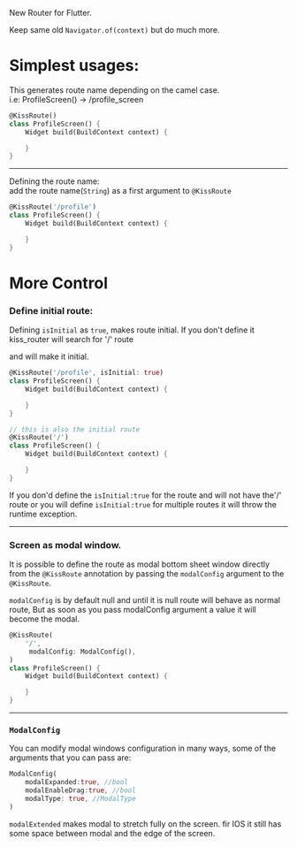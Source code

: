 New Router for Flutter.

Keep same old `Navigator.of(context)` but do much more.

# Simplest usages:
This generates route name depending on the camel case. <br>
i.e: ProfileScreen() -> /profile_screen 
```dart
@KissRoute()
class ProfileScreen() {
    Widget build(BuildContext context) {

    }
}
```

 ---

Defining the route name:<br>
add the route name(`String`) as a first argument to `@KissRoute`
```dart
@KissRoute('/profile')
class ProfileScreen() {
    Widget build(BuildContext context) {

    }
}
```

# More Control
### **Define initial route:** <br>
Defining `isInitial` as `true`, makes route initial.
If you don't define it kiss_router will search for '/' route

and will make it initial.
```dart
@KissRoute('/profile', isInitial: true)
class ProfileScreen() {
    Widget build(BuildContext context) {

    }
}
```

```dart
// this is also the initial route
@KissRoute('/')
class ProfileScreen() {
    Widget build(BuildContext context) {

    }
}
```

If you don'd define the `isInitial:true` for the route and will not have the'/' route or you will define `isInitial:true` for multiple routes it will throw the runtime exception.


---
### **Screen as modal window.**
It is possible to define the route as modal bottom sheet window directly from the `@KissRoute` annotation by passing the `modalConfig` argument to the `@KissRoute`. 

`modalConfig` is by default null and until it is null route will behave as 
normal route, But as soon as you pass modalConfig argument a value it will become the modal.
```dart
@KissRoute(
    '/',
     modalConfig: ModalConfig(),
)
class ProfileScreen() {
    Widget build(BuildContext context) {

    }
}
```
---
### **`ModalConfig`**
You can modify modal windows configuration in many ways, some of the arguments that you can pass are:
```dart
ModalConfig(
    modalExpanded:true, //bool
    modalEnableDrag:true, //bool
    modalType: true, //ModalType
)
```

`modalExtended` makes modal to stretch fully on the screen. fir IOS it still has some space between modal and the edge of the screen.
